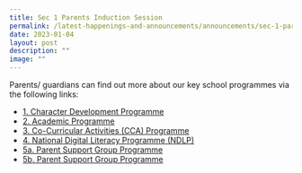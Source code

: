 ```yaml
---
title: Sec 1 Parents Induction Session
permalink: /latest-happenings-and-announcements/announcements/sec-1-parents-induction/
date: 2023-01-04
layout: post
description: ""
image: ""
---
```

Parents/ guardians can find out more about our key school programmes via the following links:

* [1. Character Development Programme](/files/2023%20Character%20Development%20Programme.pdf)
* [2. Academic Programme](/files/2023%20Academic%20Programme.pdf)
* [3. Co-Curricular Activities (CCA) Programme](/files/2023%20Co-Curricular%20Activities%20(CCA)%20Programme.pdf)
* [4. National Digital Literacy Programme (NDLP)](/files/2023%20National%20Digital%20Literacy%20Programme%20(NDLP).pdf)
* [5a. Parent Support Group Programme](/files/2023%20Parent%20Support%20Group%20a.pdf)
* [5b. Parent Support Group Programme](/files/2023%20Parent%20Support%20Group%20b.pdf)